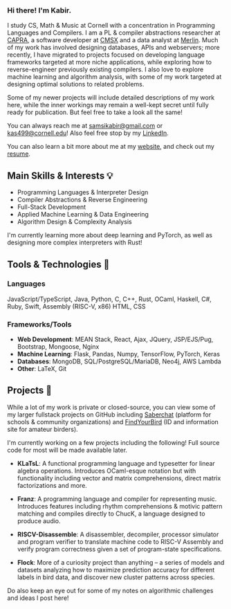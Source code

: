 ### Hi there! I'm Kabir.

I study CS, Math & Music at Cornell with a concentration in Programming Languages and Compilers. I am a PL \& compiler abstractions researcher at <a href="https://capra.cs.cornell.edu/" target="_blank">CAPRA</a>, a software developer at <a href="https://www.cs.cornell.edu/projects/cms/cmsx/" target="_blank">CMSX</a> and a data analyst at <a href="https://merlin.allaboutbirds.org/" target="_blank">Merlin</a>. Much of my work has involved designing databases, APIs and webservers; more recently, I have migrated to projects focused on developing language frameworks targeted at more niche applications, while exploring how to reverse-engineer previously existing compilers. I also love to explore machine learning and algorithm analysis, with some of my work targeted at designing optimal solutions to related problems.

Some of my newer projects will include detailed descriptions of my work here, while the inner workings may remain a well-kept secret until fully ready for publication. But feel free to take a look all the same!

You can always reach me at <a href="mailto:samsikabir@gmail.com" target="_blank">samsikabir@gmail.com</a> or <a href="mailto:kas499@cornell.edu" target="_blank">kas499@cornell.edu</a>! Also feel free stop by my <a href="https://www.linkedin.com/in/kabir-samsi/" target="_blank">LinkedIn</a>.

You can also learn a bit more about me at my <a href="https://kabirsamsi.com" target="_blank">website</a>, and check out my <a href="https://kabirsamsi.com/resume-2024.pdf">resume</a>.

## Main Skills & Interests 💡
- Programming Languages & Interpreter Design
- Compiler Abstractions & Reverse Engineering
- Full-Stack Development
- Applied Machine Learning \& Data Engineering
- Algorithm Design \& Complexity Analysis

I'm currently learning more about deep learning and PyTorch, as well as designing more complex interpreters with Rust!

## Tools & Technologies 🔧
  ### Languages
  JavaScript/TypeScript, Java, Python, C, C++, Rust, OCaml, Haskell, C#, Ruby, Swift, Assembly (RISC-V, x86) HTML, CSS

### Frameworks/Tools
  - **Web Development**: MEAN Stack, React, Ajax, JQuery, JSP/EJS/Pug, Bootstrap, Mongoose, Nginx
  - **Machine Learning**: Flask, Pandas, Numpy, TensorFlow, PyTorch, Keras
  - **Databases**: MongoDB, SQL/PostgreSQL/MariaDB, Neo4j, AWS Lambda
  - **Other**: LaTeX, Git

## Projects 🌱
While a lot of my work is private or closed-source, you can view some of my larger fullstack projects on GitHub including <a href="https://github.com/Saberchat/saberchat" target="_blank">Saberchat</a> (platform for schools & community organizations) and <a href="https://github.com/KabirSamsi/find-your-bird/" target="_blank">FindYourBird</a> (ID and information site for amateur birders).

I'm currently working on a few projects including the following! Full source code for most will be made available later.
- **KLaTsL**: A functional programming language and typesetter for linear algebra operations. Introduces OCaml-esque notation but with functionality including vector and matrix comprehensions, direct matrix factorizations and more.

- **Franz**: A programming language and compiler for representing music. Introduces features including rhythm comprehensions & motivic pattern matching and compiles directly to ChucK, a language designed to produce audio.

- **RISCV-Disassemble**: A disassembler, decompiler, processor simulator and program verifier to translate machine code to RISC-V Assembly and verify program correctness given a set of program-state specifications.

- **Flock**: More of a curiosity project than anything – a series of models and datasets analyzing how to maximize prediction accuracy for different labels in bird data, and discover new cluster patterns across species.

Do also keep an eye out for some of my notes on algorithmic challenges and ideas I post here!
